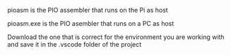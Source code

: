 pioasm is the PIO assembler that runs on the Pi as host

pioasm.exe is the PIO asembler that runs on a PC as host

Download the one that is correct for the environment you 
are working with and save it in the .vscode folder of the project
